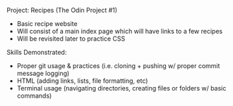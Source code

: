 Project: Recipes (The Odin Project #1)

- Basic recipe website
- Will consist of a main index page which will have links to a few recipes
- Will be revisited later to practice CSS

Skills Demonstrated:

- Proper git usage & practices (i.e. cloning + pushing w/ proper commit message logging)
- HTML (adding links, lists, file formatting, etc)
- Terminal usage (navigating directories, creating files or folders w/ basic commands)
